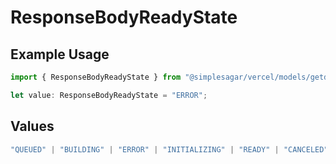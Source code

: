 # ResponseBodyReadyState

## Example Usage

```typescript
import { ResponseBodyReadyState } from "@simplesagar/vercel/models/getdeploymentop.js";

let value: ResponseBodyReadyState = "ERROR";
```

## Values

```typescript
"QUEUED" | "BUILDING" | "ERROR" | "INITIALIZING" | "READY" | "CANCELED"
```